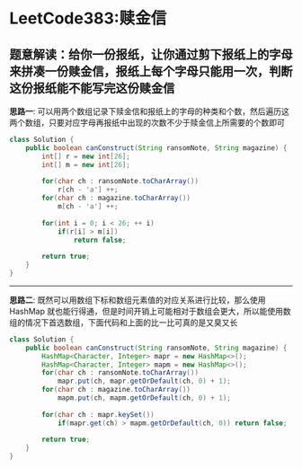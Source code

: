 # LeetCode383:赎金信

## 题意解读：给你一份报纸，让你通过剪下报纸上的字母来拼凑一份赎金信，报纸上每个字母只能用一次，判断这份报纸能不能写完这份赎金信

**思路一**: 可以用两个数组记录下赎金信和报纸上的字母的种类和个数，然后遍历这两个数组，只要对应字母再报纸中出现的次数不少于赎金信上所需要的个数即可

```java
class Solution {
    public boolean canConstruct(String ransomNote, String magazine) {
        int[] r = new int[26];
        int[] m = new int[26];
        
        for(char ch : ransomNote.toCharArray())
            r[ch - 'a'] ++;
        for(char ch : magazine.toCharArray())
            m[ch - 'a'] ++;
        
        for(int i = 0; i < 26; ++ i)
            if(r[i] > m[i]) 
                return false;
        
        return true;
    }
}
```

---

**思路二**: 既然可以用数组下标和数组元素值的对应关系进行比较，那么使用 HashMap 就也能行得通，但是时间开销上可能相对于数组会更大，所以能使用数组的情况下首选数组，下面代码和上面的比一比可真的是又臭又长

```java
class Solution {
    public boolean canConstruct(String ransomNote, String magazine) {
        HashMap<Character, Integer> mapr = new HashMap<>();
        HashMap<Character, Integer> mapm = new HashMap<>();
        for(char ch : ransomNote.toCharArray())
            mapr.put(ch, mapr.getOrDefault(ch, 0) + 1);
        for(char ch : magazine.toCharArray())
            mapm.put(ch, mapm.getOrDefault(ch, 0) + 1);
        
        for(char ch : mapr.keySet())
            if(mapr.get(ch) > mapm.getOrDefault(ch, 0)) return false;
        
        return true;
    }
}
```
